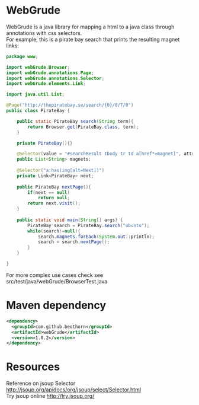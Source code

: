 WebGrude
=========

WebGrude is a java library for mapping a html to a java class through annotations with css selectors.  
For example, this is a pirate bay search that prints the resulting magnet links:

```java
package www;

import webGrude.Browser;
import webGrude.annotations.Page;
import webGrude.annotations.Selector;
import webGrude.elements.Link;

import java.util.List;

@Page("http://thepiratebay.se/search/{0}/0/7/0")
public class PirateBay {

    public static PirateBay search(String term){
        return Browser.get(PirateBay.class, term);
    }

    private PirateBay(){}

    @Selector(value = "#searchResult tbody tr td a[href*=magnet]", attr = "href")
    public List<String> magnets;
    
    @Selector("a:has(img[alt=Next])")
    private Link<PirateBay> next;
    
    public PirateBay nextPage(){
    	if(next == null)
    		return null;
    	return next.visit();
    }
    
    public static void main(String[] args) {
        PirateBay search = PirateBay.search("ubuntu");
        while(search!=null){
        	search.magnets.forEach(System.out::println);
        	search = search.nextPage();
        }
    }

}
```

For more complex use cases check see src/test/java/webGrude/BrowserTest.java

Maven dependency
=========

```xml
<dependency>
  <groupId>com.github.beothorn</groupId>
  <artifactId>webGrude</artifactId>
  <version>1.0.2</version>
</dependency>
```

Resources
=========

Reference on jsoup Selector http://jsoup.org/apidocs/org/jsoup/select/Selector.html  
Try jsoup online http://try.jsoup.org/
